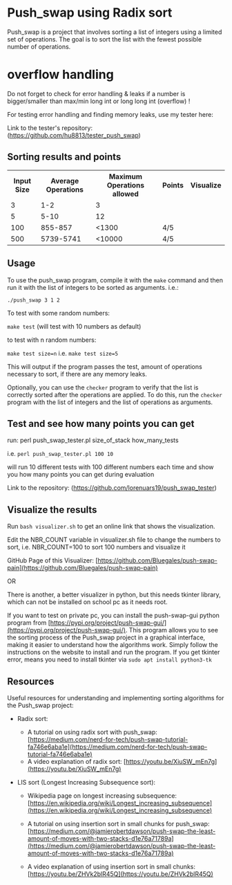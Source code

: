 # Push_swap using Radix sort

Push_swap is a project that involves sorting a list of integers using a limited set of operations. The goal is to sort the list with the fewest possible number of operations.

# overflow handling

Do not forget to check for error handling & leaks if a number is bigger/smaller than max/min long int or long long int (overflow) ! 

For testing error handling and finding memory leaks, use my tester here:

Link to the tester's repository: (https://github.com/hu8813/tester_push_swap)


## Sorting results and points


<table>
  <tr>
    <th>Input Size</th>
    <th>Average Operations</th>
    <th>Maximum Operations allowed</th>
    <th>Points</th>
     <th>Visualize</th>
  </tr>
  <tr>
    <td>3</td>
    <td>1-2</td>
    <td>3</td>
    <td></td>
    <td></td>
  </tr>
    <tr>
    <td>5</td>
    <td>5-10</td>
    <td>12</td>
    <td></td>
    <td></td>
  </tr>
  <tr>
    <td>100</td>
    <td>855-857</td>
    <td><1300</td>
    <td>4/5</td>
    <td></td>
  </tr>
  <tr>
    <td>500</td>
    <td>5739-5741</td>
    <td><10000</td>
    <td>4/5</td>
    <td></td>
  </tr>
</table>

## Usage

To use the push_swap program, compile it with the `make` command and then run it with the list of integers to be sorted as arguments. i.e.:

`./push_swap 3 1 2` 

To test with some random numbers:

`make test`  (will test with 10 numbers as default)

to test with n random numbers:

`make test size=n`  i.e. `make test size=5` 

This will output if the program passes the test, amount of operations necessary to sort, if there are any memory leaks.

Optionally, you can use the `checker` program to verify that the list is correctly sorted after the operations are applied. To do this, run the `checker` program with the list of integers and the list of operations as arguments. 

## Test and see how many points you can get

run: perl push_swap_tester.pl size_of_stack how_many_tests  

i.e. `perl push_swap_tester.pl 100 10` 

will run 10 different tests with 100 different numbers each time and show you how many points you can get during evaluation

Link to the repository: (https://github.com/lorenuars19/push_swap_tester) 

## Visualize the results

Run `bash visualizer.sh` to get an online link that shows the visualization.

Edit the NBR_COUNT variable in visualizer.sh file to change the numbers to sort, i.e. NBR_COUNT=100 to sort 100 numbers and visualize it

GitHub Page of this Visualizer: [https://github.com/Bluegales/push-swap-pain](https://github.com/Bluegales/push-swap-pain)

OR

There is another, a better visualizer in python, but this needs tkinter library, which can not be installed on school pc as it needs root.

If you want to test on private pc, you can install the push-swap-gui python program from [https://pypi.org/project/push-swap-gui/](https://pypi.org/project/push-swap-gui/). This program allows you to see the sorting process of the Push_swap project in a graphical interface, making it easier to understand how the algorithms work. Simply follow the instructions on the website to install and run the program. If you get tkinter error, means you need to install tkinter via `sudo apt install python3-tk`

## Resources

Useful resources for understanding and implementing sorting algorithms for the Push_swap project:

-   Radix sort:
    
    -   A tutorial on using radix sort with push_swap: [https://medium.com/nerd-for-tech/push-swap-tutorial-fa746e6aba1e](https://medium.com/nerd-for-tech/push-swap-tutorial-fa746e6aba1e)
    -   A video explanation of radix sort: [https://youtu.be/XiuSW_mEn7g](https://youtu.be/XiuSW_mEn7g)
-   LIS sort (Longest Increasing Subsequence sort):
    
    -   Wikipedia page on longest increasing subsequence: [https://en.wikipedia.org/wiki/Longest_increasing_subsequence](https://en.wikipedia.org/wiki/Longest_increasing_subsequence)
    
    -   A tutorial on using insertion sort in small chunks for push_swap: [https://medium.com/@jamierobertdawson/push-swap-the-least-amount-of-moves-with-two-stacks-d1e76a71789a](https://medium.com/@jamierobertdawson/push-swap-the-least-amount-of-moves-with-two-stacks-d1e76a71789a)
    -   A video explanation of using insertion sort in small chunks: [https://youtu.be/ZHVk2blR45Q](https://youtu.be/ZHVk2blR45Q)
